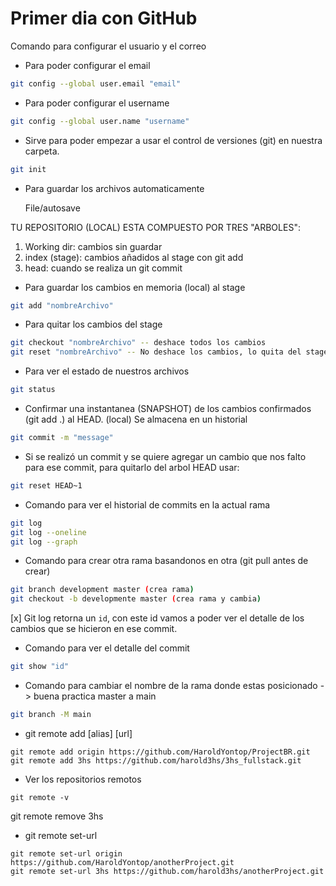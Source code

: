 # Primer dia con GitHub

Comando para configurar el usuario y el correo

* Para poder configurar el email

```bash
git config --global user.email "email"
```

* Para poder configurar el username

```bash
git config --global user.name "username"
```

* Sirve para poder empezar a usar el control de versiones  (git) en nuestra carpeta.

```bash
git init
```

* Para guardar los archivos automaticamente

    File/autosave


TU REPOSITORIO (LOCAL) ESTA COMPUESTO POR TRES "ARBOLES":

1. Working dir: cambios sin guardar
2. index (stage): cambios añadidos al stage con git add 
3. head: cuando se realiza un git commit

* Para guardar los cambios en memoria (local) al stage

```bash
git add "nombreArchivo"
```
* Para quitar los cambios del stage

```bash
git checkout "nombreArchivo" -- deshace todos los cambios
git reset "nombreArchivo" -- No deshace los cambios, lo quita del stage (quita el git add)
```

* Para ver el estado de nuestros archivos

```bash
git status
```

* Confirmar una instantanea (SNAPSHOT) de los cambios confirmados (git add .) al HEAD. (local)
Se almacena en un historial 

```bash
git commit -m "message"
```

* Si se realizó un commit y se quiere agregar un cambio que nos falto para ese commit, para quitarlo del arbol HEAD usar:

```bash
git reset HEAD~1
```

* Comando para ver el historial de commits en la actual rama
```bash
git log
git log --oneline
git log --graph
```
* Comando para crear otra rama basandonos en otra (git pull antes de crear)
```bash
git branch development master (crea rama)
git checkout -b developmente master (crea rama y cambia)
```

[x] Git log retorna un `id`, con este id vamos a poder ver el detalle de los cambios que se hicieron en ese commit.

* Comando para ver el detalle del commit
```bash
git show "id"
```

* Comando para cambiar el nombre de la rama donde estas posicionado -> buena practica master a main
```bash
git branch -M main
```

* git remote add [alias] [url]
```
git remote add origin https://github.com/HaroldYontop/ProjectBR.git
git remote add 3hs https://github.com/harold3hs/3hs_fullstack.git
```
* Ver los repositorios remotos
```
git remote -v
```
git remote remove 3hs

* git remote set-url
```
git remote set-url origin https://github.com/HaroldYontop/anotherProject.git
git remote set-url 3hs https://github.com/harold3hs/anotherProject.git
```
<!-- Probrando Comando -->
<!-- Probrando Comando from branch1 -->
